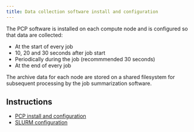 ```yaml
---
title: Data collection software install and configuration
---
```


The PCP software is installed on each compute node and is configured so that data are collected:

* At the start of every job
* 10, 20 and 30 seconds after job start
* Periodically during the job (recommmended 30 seconds)
* At the end of every job

The archive data for each node are stored on a shared filesystem for
subsequent processing by the job summarization software.

Instructions
------------

* [PCP install and configuration](supremm-compute-pcp.html)
* [SLURM configuration](supremm-compute-slurm.html)
